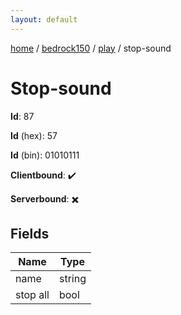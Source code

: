 ```yaml
---
layout: default
---
```


[home](/)  /  [bedrock150](/protocol/bedrock150)  /  [play](/protocol/bedrock150/play)  /  stop-sound

# Stop-sound

**Id**: 87

**Id** (hex): 57

**Id** (bin): 01010111

**Clientbound**: ✔️

**Serverbound**: ✖️

## Fields

Name | Type
---|---
name | string
stop all | bool

